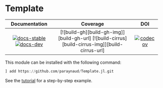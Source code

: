 # Template

| **Documentation** | **Coverage** | **DOI** |
|:-----------------:|:------------:|:-------:|
| [![docs-stable][docs-stable-img]][docs-stable-url] [![docs-dev][docs-dev-img]][docs-dev-url] | [![build-gh][build-gh-img]][build-gh-url] [![build-cirrus][build-cirrus-img]][build-cirrus-url] | [![codecov][codecov-img]][codecov-url] | [![doi][doi-img]][doi-url] |

[docs-stable-img]: https://img.shields.io/badge/docs-stable-blue.svg
[docs-stable-url]: https://paraynaud.github.io/Template.jl/stable
[docs-dev-img]: https://img.shields.io/badge/docs-dev-purple.svg
[docs-dev-url]: https://paraynaud.github.io/Template.jl/dev
[codecov-img]: https://codecov.io/gh/paraynaud/Template.jl/branch/main/graph/badge.svg
[codecov-url]: https://app.codecov.io/gh/paraynaud/Template.jl
[doi-img]: https://img.shields.io/badge/DOI-10.5281%2Fzenodo.822073-blue.svg
[doi-url]: https://doi.org/10.5281/zenodo.822073

This module can be installed with the following command:
``` julia
] add https://github.com/paraynaud/Template.jl.git
```
See the [tutorial](docs/src/tutorial.md) for a step-by-step example. 
